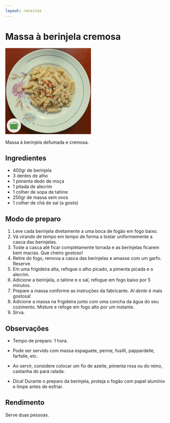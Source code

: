 ```yaml
---
layout: receitas
---
```

# Massa à berinjela cremosa

![Imagem Massa à berinjela](./massa_a_berinjela.jpg)

Massa à berinjela defumada e cremosa.

## Ingredientes

* 400gr de berinjela
* 3 dentes de alho
* 1 pimenta dedo de moça
* 1 pitada de alecrim
* 1 colher de sopa de tahine
* 250gr de massa sem ovos  <i class="fas fa-seedling"></i>
* 1 colher de chá de sal (a gosto)

## Modo de preparo

1. Leve cada berinjela diretamente a uma boca de fogão em fogo baixo.
2. Vá virando de tempo em tempo de forma a tostar uniformemente a casca das berinjelas. 
3. Toste a casca até ficar completamente torrada e as berinjelas ficarem bem macias. Que cheiro gostoso! <i class="fas fa-laugh"></i>
4. Retire do fogo, remova a casca das berinjelas e amasse com um garfo. Reserve.
5. Em uma frigideira alta, refogue o alho picado, a pimenta picada e o alecrim.
6. Adicione a berinjela, o tahine e o sal, refogue em fogo baixo por 5 minutos.
6. Prepare a massa conforme as instruções da fabricante. _Al dente_ é mais gostosa! <i class="fas fa-smile-wink"></i>
7. Adicione a massa na frigideira junto com uma concha da água do seu cozimento. Misture e refoge em fogo alto por um instante.
8. Sirva.

## Observações

* Tempo de preparo: 1 hora.

* Pode ser servido com massa espaguete, penne, fusilli, pappardelle, farfalle, etc.

* Ao servir, considere colocar um fio de azeite, pimenta rosa ou do reino, castanha do pará ralada.

* Dica! Durante o preparo da berinjela, proteja o fogão com papel alumínio e limpe antes de esfriar. <i class="fas fa-meh-rolling-eyes"></i>

## Rendimento

Serve duas pessoas.
